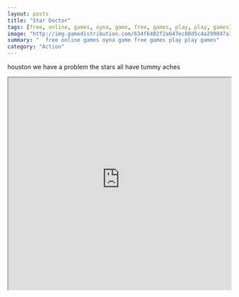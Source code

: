 ```yaml
---
layout: posts
title: "Star Doctor"
tags: [free, online, games, oyna, game, free, games, play, play, games]
image: "http://img.gamedistribution.com/634f6402f2a647ec80d5c4a299047a37.jpg"
summary: "  free online games oyna game free games play play games"
category: "Action"
---
```


houston we have a problem the stars all have tummy aches

<iframe width="100%" height="480px;" src="http://flash.gamedistribution.com?game=634f6402f2a647ec80d5c4a299047a37"></iframe>